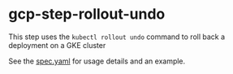 # gcp-step-rollout-undo

This step uses the `kubectl rollout undo` command to roll back
a deployment on a GKE cluster

See the [spec.yaml](spec.yaml) for usage details and an example.
